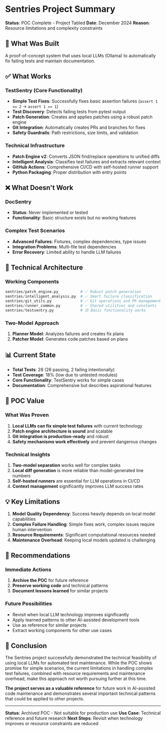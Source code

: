# Sentries Project Summary

**Status**: POC Complete - Project Tabled
**Date**: December 2024
**Reason**: Resource limitations and complexity constraints

## 🎯 What Was Built

A proof-of-concept system that uses local LLMs (Ollama) to automatically fix failing tests and maintain documentation.

## ✅ What Works

### TestSentry (Core Functionality)
- **Simple Test Fixes**: Successfully fixes basic assertion failures (`assert 1 == 2` → `assert 1 == 1`)
- **Test Discovery**: Detects failing tests from pytest output
- **Patch Generation**: Creates and applies patches using a robust patch engine
- **Git Integration**: Automatically creates PRs and branches for fixes
- **Safety Guardrails**: Path restrictions, size limits, and validation

### Technical Infrastructure
- **Patch Engine v2**: Converts JSON find/replace operations to unified diffs
- **Intelligent Analysis**: Classifies test failures and extracts relevant context
- **GitHub Actions**: Comprehensive CI/CD with self-hosted runner support
- **Python Packaging**: Proper distribution with entry points

## ❌ What Doesn't Work

### DocSentry
- **Status**: Never implemented or tested
- **Functionality**: Basic structure exists but no working features

### Complex Test Scenarios
- **Advanced Failures**: Fixtures, complex dependencies, type issues
- **Integration Problems**: Multi-file test dependencies
- **Error Recovery**: Limited ability to handle LLM failures

## 🔧 Technical Architecture

### Working Components
```python
sentries/patch_engine.py          # ✅ Robust patch generation
sentries/intelligent_analysis.py  # ✅ Smart failure classification
sentries/git_utils.py             # ✅ Git operations and PR management
sentries/runner_common.py         # ✅ Shared utilities and constants
sentries/testsentry.py            # 🟡 Basic functionality works
```

### Two-Model Approach
1. **Planner Model**: Analyzes failures and creates fix plans
2. **Patcher Model**: Generates code patches based on plans

## 📊 Current State

- **Total Tests**: 28 (26 passing, 2 failing intentionally)
- **Test Coverage**: 18% (low due to untested modules)
- **Core Functionality**: TestSentry works for simple cases
- **Documentation**: Comprehensive but describes aspirational features

## 🚀 POC Value

### What Was Proven
1. **Local LLMs can fix simple test failures** with current technology
2. **Patch engine architecture is sound** and scalable
3. **Git integration is production-ready** and robust
4. **Safety mechanisms work effectively** and prevent dangerous changes

### Technical Insights
1. **Two-model separation** works well for complex tasks
2. **Local diff generation** is more reliable than model-generated line numbers
3. **Self-hosted runners** are essential for LLM operations in CI/CD
4. **Context management** significantly improves LLM success rates

## 💡 Key Limitations

1. **Model Quality Dependency**: Success heavily depends on local model capabilities
2. **Complex Failure Handling**: Simple fixes work, complex issues require human intervention
3. **Resource Requirements**: Significant computational resources needed
4. **Maintenance Overhead**: Keeping local models updated is challenging

## 🏁 Recommendations

### Immediate Actions
1. **Archive the POC** for future reference
2. **Preserve working code** and technical patterns
3. **Document lessons learned** for similar projects

### Future Possibilities
- Revisit when local LLM technology improves significantly
- Apply learned patterns to other AI-assisted development tools
- Use as reference for similar projects
- Extract working components for other use cases

## 📝 Conclusion

The Sentries project successfully demonstrated the technical feasibility of using local LLMs for automated test maintenance. While the POC shows promise for simple scenarios, the current limitations in handling complex test failures, combined with resource requirements and maintenance overhead, make this approach not worth pursuing further at this time.

**The project serves as a valuable reference** for future work in AI-assisted code maintenance and demonstrates several important technical patterns that could be applied to other projects.

---

**Status**: Archived POC - Not suitable for production use
**Use Case**: Technical reference and future research
**Next Steps**: Revisit when technology improves or resource constraints are reduced

